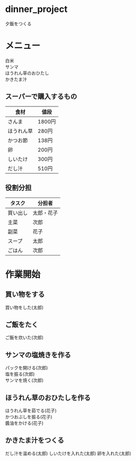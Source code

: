 # dinner_project
夕飯をつくる

# メニュー
白米  
サンマ  
ほうれん草のおひたし  
かきたま汁  

## スーパーで購入するもの
| 食材  | 値段 |
| ------------- | ------------- |
| さんま  | 1800円  |
| ほうれん草  | 280円  |
| かつお節  | 138円  |
| 卵  | 200円  |
| しいたけ  | 300円  |
| だし汁  | 510円  |

## 役割分担
| タスク  | 分担者 |
| ------------- | ------------- |
| 買い出し  | 太郎・花子  |
| 主菜  | 次郎  |
| 副菜  | 花子  |
| スープ  | 太郎  |
| ごはん  | 次郎  |

# 作業開始
## 買い物をする
買い物をした(太郎)  

## ご飯をたく
ご飯を炊いた(次郎)

## サンマの塩焼きを作る
パックを開ける(次郎)  
塩を振る(次郎)  
サンマを焼く(次郎)  

## ほうれん草のおひたしを作る
ほうれん草を茹でる(花子)  
かつおぶしを振る(花子)  
醬油をかける(花子)  

## かきたま汁をつくる
だし汁を温める(太郎)
しいたけを入れた(太郎)
卵を入れた(太郎)